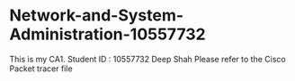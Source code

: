 # Network-and-System-Administration-10557732
This is my CA1. Student ID : 10557732 Deep Shah
Please refer to the Cisco Packet tracer file
